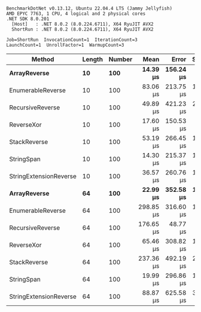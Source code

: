 ```

BenchmarkDotNet v0.13.12, Ubuntu 22.04.4 LTS (Jammy Jellyfish)
AMD EPYC 7763, 1 CPU, 4 logical and 2 physical cores
.NET SDK 8.0.201
  [Host]   : .NET 8.0.2 (8.0.224.6711), X64 RyuJIT AVX2
  ShortRun : .NET 8.0.2 (8.0.224.6711), X64 RyuJIT AVX2

Job=ShortRun  InvocationCount=1  IterationCount=3  
LaunchCount=1  UnrollFactor=1  WarmupCount=3  

```
| Method                 | Length | Number | Mean      | Error     | StdDev    | Median     | Min        | Max       | Allocated |
|----------------------- |------- |------- |----------:|----------:|----------:|-----------:|-----------:|----------:|----------:|
| **ArrayReverse**           | **10**     | **100**    |  **14.39 μs** | **156.24 μs** |  **8.564 μs** |  **11.678 μs** |   **7.510 μs** |  **23.98 μs** |  **10.09 KB** |
| EnumerableReverse      | 10     | 100    |  83.06 μs | 213.75 μs | 11.717 μs |  78.368 μs |  74.410 μs |  96.39 μs |  25.72 KB |
| RecursiveReverse       | 10     | 100    |  49.89 μs | 421.23 μs | 23.089 μs |  37.551 μs |  35.587 μs |  76.52 μs |  56.97 KB |
| ReverseXor             | 10     | 100    |  17.60 μs | 150.53 μs |  8.251 μs |  14.927 μs |  11.010 μs |  26.85 μs |  10.09 KB |
| StackReverse           | 10     | 100    |  53.19 μs | 266.45 μs | 14.605 μs |  45.014 μs |  44.504 μs |  70.05 μs |  31.19 KB |
| StringSpan             | 10     | 100    |  14.30 μs | 215.37 μs | 11.805 μs |   7.705 μs |   7.274 μs |  27.93 μs |   5.41 KB |
| StringExtensionReverse | 10     | 100    |  36.57 μs | 260.76 μs | 14.293 μs |  28.603 μs |  28.032 μs |  53.07 μs |  28.84 KB |
| **ArrayReverse**           | **64**     | **100**    |  **22.99 μs** | **352.58 μs** | **19.326 μs** |  **12.433 μs** |  **11.241 μs** |  **45.30 μs** |  **30.41 KB** |
| EnumerableReverse      | 64     | 100    | 298.85 μs | 316.60 μs | 17.354 μs | 297.731 μs | 282.082 μs | 316.74 μs |  59.31 KB |
| RecursiveReverse       | 64     | 100    | 176.65 μs |  48.77 μs |  2.673 μs | 177.365 μs | 173.688 μs | 178.89 μs | 710.88 KB |
| ReverseXor             | 64     | 100    |  65.46 μs | 308.82 μs | 16.928 μs |  61.306 μs |  50.996 μs |  84.08 μs |  30.41 KB |
| StackReverse           | 64     | 100    | 237.36 μs | 492.19 μs | 26.979 μs | 235.073 μs | 211.599 μs | 265.41 μs |  88.22 KB |
| StringSpan             | 64     | 100    |  19.99 μs | 296.86 μs | 16.272 μs |  10.736 μs |  10.454 μs |  38.78 μs |  15.56 KB |
| StringExtensionReverse | 64     | 100    |  88.87 μs | 625.58 μs | 34.290 μs |  69.111 μs |  69.030 μs | 128.46 μs |  68.69 KB |
